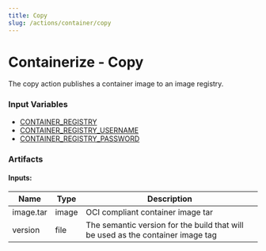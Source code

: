 ```yaml
---
title: Copy
slug: /actions/container/copy
---
```


# Containerize - Copy

The copy action publishes a container image to an image registry.

### Input Variables

- [CONTAINER_REGISTRY](/inputs#container)
- [CONTAINER_REGISTRY_USERNAME](/inputs#container)
- [CONTAINER_REGISTRY_PASSWORD](/inputs#container)

### Artifacts

#### Inputs:

|Name|Type|Description|
|-|-|-|
|image.tar|image|OCI compliant container image tar|
|version|file|The semantic version for the build that will be used as the container image tag
